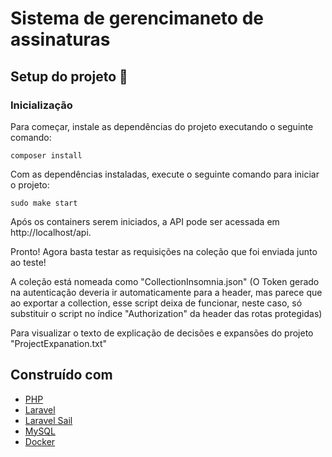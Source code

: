 # Sistema de gerencimaneto de assinaturas

## Setup do projeto 🚀

### Inicialização

Para começar, instale as dependências do projeto executando o seguinte comando:

```
composer install
```

Com as dependências instaladas, execute o seguinte comando para iniciar o projeto:

```
sudo make start
```

Após os containers serem iniciados, a API pode ser acessada em http://localhost/api.

Pronto! Agora basta testar as requisições na coleção que foi enviada junto ao teste!

A coleção está nomeada como "CollectionInsomnia.json" (O Token gerado na autenticação deveria ir
automaticamente para a header, mas parece que ao exportar a collection, esse script deixa de funcionar,
neste caso, só substituir o script no índice "Authorization" da header das rotas protegidas)

Para visualizar o texto de explicação de decisões e expansões do projeto "ProjectExpanation.txt"

## Construído com

* [PHP](https://www.php.net/)
* [Laravel](https://laravel.com/)
* [Laravel Sail](https://laravel.com/docs/11.x/sail)
* [MySQL](https://www.mysql.com/)
* [Docker](https://www.docker.com/)
